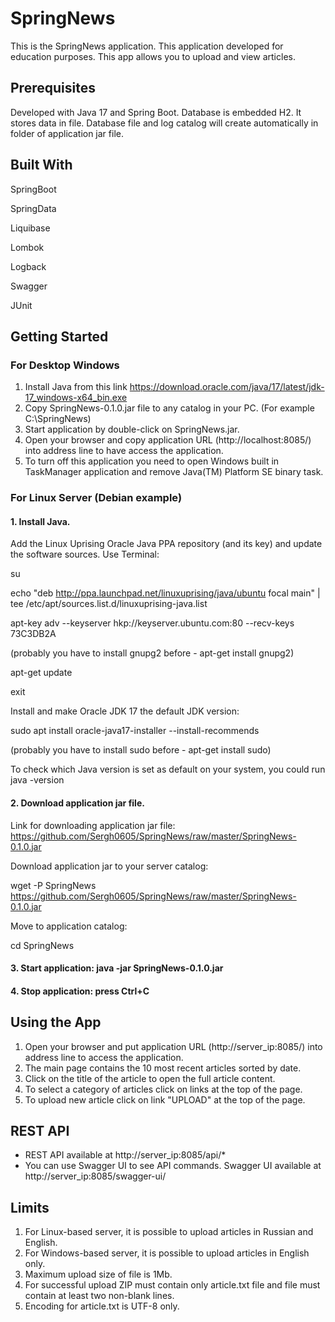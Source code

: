 # SpringNews

This is the SpringNews application. This application developed for education purposes. This app allows you to upload and
view articles.

## Prerequisites

Developed with Java 17 and Spring Boot. Database is embedded H2. It stores data in file. Database file and log catalog
will create automatically in folder of application jar file.

## Built With

SpringBoot

SpringData

Liquibase

Lombok

Logback

Swagger

JUnit

## Getting Started

### For Desktop Windows

1. Install Java from this link  https://download.oracle.com/java/17/latest/jdk-17_windows-x64_bin.exe
2. Copy SpringNews-0.1.0.jar file to any catalog in your PC. (For example C:\SpringNews)
3. Start application by double-click on SpringNews.jar.
4. Open your browser and copy application URL (http://localhost:8085/) into address line to have access the application.
5. To turn off this application you need to open Windows built in TaskManager application and remove Java(TM) Platform
   SE binary task.

### For Linux Server (Debian example)

#### 1. Install Java.

   Add the Linux Uprising Oracle Java PPA repository (and its key) and update the software sources. Use Terminal:

   su

   echo "deb http://ppa.launchpad.net/linuxuprising/java/ubuntu focal main" | tee
   /etc/apt/sources.list.d/linuxuprising-java.list

   apt-key adv --keyserver hkp://keyserver.ubuntu.com:80 --recv-keys 73C3DB2A

   (probably you have to install gnupg2 before - apt-get install gnupg2)

   apt-get update

   exit

   Install and make Oracle JDK 17 the default JDK version:

   sudo apt install oracle-java17-installer --install-recommends

   (probably you have to install sudo before - apt-get install sudo)

   To check which Java version is set as default on your system, you could run java -version

#### 2. Download application jar file.

   Link for downloading application jar file: https://github.com/Sergh0605/SpringNews/raw/master/SpringNews-0.1.0.jar

   Download application jar to your server catalog:

   wget -P SpringNews https://github.com/Sergh0605/SpringNews/raw/master/SpringNews-0.1.0.jar

   Move to application catalog:

   cd SpringNews

#### 3. Start application: java -jar SpringNews-0.1.0.jar
#### 4. Stop application: press Ctrl+C

## Using the App

1. Open your browser and put application URL (http://server_ip:8085/) into address line to access the application.
2. The main page contains the 10 most recent articles sorted by date.
3. Click on the title of the article to open the full article content.
4. To select a category of articles click on links at the top of the page.
5. To upload new article click on link "UPLOAD" at the top of the page.

## REST API

- REST API available at http://server_ip:8085/api/*
- You can use Swagger UI to see API commands. Swagger UI available at http://server_ip:8085/swagger-ui/

## Limits
1. For Linux-based server, it is possible to upload articles in Russian and English.
2. For Windows-based server, it is possible to upload articles in English only.
3. Maximum upload size of file is 1Mb.
4. For successful upload ZIP must contain only article.txt file and file must contain at least two non-blank lines.
5. Encoding for article.txt is UTF-8 only.

